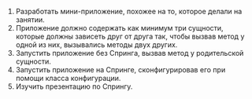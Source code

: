 1. Разработать мини-приложение, похожее на то, которое делали на занятии.
2. Приложение должно содержать как минимум три сущности, которые должны
   зависеть друг от друга так, чтобы вызвав метод у одной из них, вызывались методы двух других.
3. Запустить приложение без Спринга, вызвав метод у родительской сущности.
4. Запустить приложение на Спринге, сконфигурировав его при помощи класса конфигурации.
5. Изучить презентацию по Спрингу.